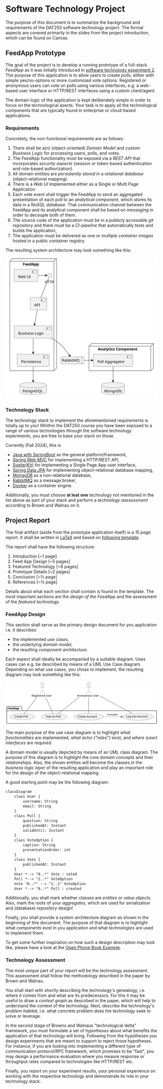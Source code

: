 # Software Technology Project

The purpose of this document is to summarize the background and requirements of the DAT250 software technology project.
The formal aspects are covered primarily in the slides from the project introduction, which can be found on Canvas.


## FeedApp Prototype

The goal of the project is to develop a running prototype of a full-stack _FeedApp_ as it was initially introduced 
in [software technology experiment 2](../expassignments/expass2.md).
The purpose of this application is to allow users to create _polls_, either with simple yes/no-options or more customized
vote options. 
Registered or anonymous users can vote on polls using various interfaces, e.g. a web-based user interface or HTTP/REST
interfaces using a custom client/agent.

The domain logic of the application is kept deliberately simple in order to focus on the technological asects.
Your task is to apply all the technological components that are typically found in enterprise or cloud-based applications.


### Requirements

Concretely, the non-functional requirements are as follows:

1. There shall be a(n) (object-oriented) _Domain Model_ and custom _Business Logic_ for processing users, polls, and votes.
2. The FeedApp functionality must be exposed via a _REST API_ that incorporates _security aspects_ (session or token-based authentication and role-based authorization).
3. All domain entities are _persistently stored_ in a _relational database_ (object-relational mapping). 
4. There is a _Web UI_ implemented either as a Single or Multi Page Application
5. Each vote event shall trigger the FeedApp to send an aggregated presentation of each poll to an _analytical component_, which stores its data in a _NoSQL database_. That communication channel between the FeedApp and its analytical component shall be based on _messaging_ in order to decouple both of them.
6. The source code of the application must be in a publicly accessible _git repository_ and there must be a _CI-pipeline_ that automatically tests and builds the application, 
7. The application must be delivered as one or multiple _container images_ hosted in a public container registry

The resulting system architecture may look something like this:

![System Component Architecture](./assets/FeedApp.svg)

### Technology Stack 

The technology stack to implement the aforementioned requirements is totally up to you!
Whithin the DAT250 course you have been exposed to a range of various technologies through the software technology experiments,
you are free to base your stack on those.

Currently (Fall 2024), this is
- [Java with SpringBoot](../expassignments/expass1.md) as the general platform/framework,
- [Spring Web MVC](../expassignments/expass2.md) for implementing a HTTP/REST API,
- [Svelte(Kit)](../expassignments/expass3.md) for implementing a Single Page App user interface,
- [Spring Data JPA](../expassignments/expass4.md) for implementing object-relational database mapping,
- [MongoDB](../expassignments/expass5.md) as a non-relational database,
- [RabbitMQ](../expassignments/expass6.md) as a message broker,
- [Docker](../expassignments/expass7.md) as a container engine.

Additionally, you must choose **at leat one** technology not mentioned in the list above as part of your stack 
and perform a _technology aassessment_ according to Brown and Walnau on it. 


## Project Report

The final artifact (aside from the prototype application itself) is a _15 page report_.
It shall be written in [LaTeX](https://www.latex-project.org/get/) and based on [following template](https://github.com/selabhvl/dat250-projectreport-template).


The report shall have the following structure:

1. Introduction [~1 page]
2. Feed App Design [~5 pages]
3. Featured Technology [~6 pages]
4. Prototype Details [~2 pages]
5. Conclusion [~½ page]
6. References [~½ page]

Details about what each section shall contain is found in the template. 
The most important sections are the _design of the FeedApp_ and the assessment of the _featured technology_.

### FeedApp Design 

This section shall serve as the primary design document for you application i.e. it describes:

- the implemented _use cases_,
- the underlying _domain model_,
- the resulting _component architecture_.

Each aspect shall ideally be accompanied by a suitable diagram.
Uses cases can e.g. be described by means of a UML Use Case diagram.
Depending on what use cases, you chose to implement, the resulting diagram may look something like this:

![Use Case Diagram](./assets/usecase.svg)

The main purpose of the use case diagram is to highlight _what functionalities_ are implemented, _what actor ("roles")_ exist,
and _where (user) interfaces_ are required.

A domain model is usually depicted by means of an UML class diagram.
The purpose of this diagram is to highlight the core domain concepts and their relationships.
Also, the shown entities will become the classes in the _business logic layer_ of the resulting 
application and play an important role for the design of the object-relational mapping. 

A good starting point may be the following diagram:

```mermaid
classDiagram 
    class User {
        username: String
        email: String
    }    
    class Poll {
        question: String
        publishedAt: Instant
        validUntil: Instant
    }
    class VoteOption {
        caption: String
        presentationOrder: int
    }
    class Vote {
        publishedAt: Instant
    }
    User *--> "0..*" Vote : voted
    Poll *--> "2..*" VoteOption 
    Vote "0..*" --> "1..1" VoteOption
    User *--> "0..*" Poll : created

```

Additionally, you shall mark whether classes are _entities_ or _value objects_.
Also, mark the _roots_ of your _aggregates_, which are used for serialization and (database) _repository_ design!

Finally, you shall provide a system architecture diagram as shown in the beginning of this document. 
The purpose of that diagram is to highlight what _components_ exist in you application and what _technologies_
are used to implement them.

To get some further inspiration on how such a design description may look like, please have a look at the 
[Open Phone Book Example](./phonebook.md).


### Technology Assessment

The most _unique_ part of your report will be the technology asssesment.
This assessment shall follow the methodology described in the paper by Brown and Walnau.

You shall start with shortly describing the technology's genealogy, i.e. where it comes from and what are its predecessors.
For this it may be useful to draw a _context graph_ as described in the paper, which will help to understand the context of 
the technology. 
Next, describe the technology's _problem habitat_, i.e. what concrete problem does the technology seek to solve or leverage.

In the second stage of Browns and Walnaus "technological delta" framework, you must formulate a set of _hypotheses_
about what benefits the application of that technology will bring.
Following from the hypotheses you design experiments that are meant to support to reject those hypotheses.
For instance, if you are looking into implementing a different type of communication protocol/RPC framework, which
promises to be "fast", you may design a performance evaluation where you meaure response or throughput rates compared
to technologies like HTTP/REST etc.

Finally, you report on your experiment results, your personal experience on working with the respective technology 
and demonstrate its role in your technology stack.







